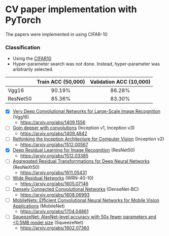 # CV paper implementation with PyTorch
The papers were implemented in using CIFAR-10

### Classification
+ Using the [CIFAR10](https://www.cs.toronto.edu/~kriz/cifar.html)
+ Hyper-parameter search was not done. Instead, hyper-parameter was arbitrarily selected.


|                  | Train ACC (50,000) | Validation ACC (10,000) |
| :--------------- | :-------: | :------------: |
| Vgg16      |  90.19%  |     86.28%     |
| ResNet50  | 85.36% | 83.30% |

* [x] [Very Deep Convolutional Networks for Large-Scale Image Recognition](https://github.com/aisolab/cv_implementation/tree/master/Very_Deep_Convolutional_Networks_for_Large-Scale_Image_Recognition) (Vgg16)
  + https://arxiv.org/abs/1409.1556
* [ ] [Goin deeper with convolutions]() (Inception v1, Inception v3)
  + https://arxiv.org/abs/1409.4842
* [ ] [Rethinking the Inception Architecture for Computer Vision]() (Inception v2)
  + https://arxiv.org/abs/1512.00567
* [x] [Deep Residual Learning for Image Recognition](https://github.com/aisolab/cv_implementation/tree/master/Deep_Residual_Learning_for_Image_Recognition) (ResNet50)
  + https://arxiv.org/abs/1512.03385
* [ ] [Aggregated Residual Transforrmations for Deep Neural Networks]() (ResNeXt50)
  + https://arxiv.org/abs/1611.05431
* [ ] [Wide Residual Networks]() (WRN-40-10)
  + https://arxiv.org/abs/1605.07146
* [ ] [Densely Connected Convolutional Networks]() (DenseNet-BC)
  + https://arxiv.org/abs/1608.06993
* [ ] [MobileNets: Efficient Convolutional Neural Networks for Mobile Vision Applications]() (MobileNet)
  + https://arxiv.org/abs/1704.04861
* [ ] [SqueezeNet: AlexNet-level accuracy with 50x fewer parameters and <0.5MB model size]() (SqueezeNet)
  + https://arxiv.org/abs/1602.07360

